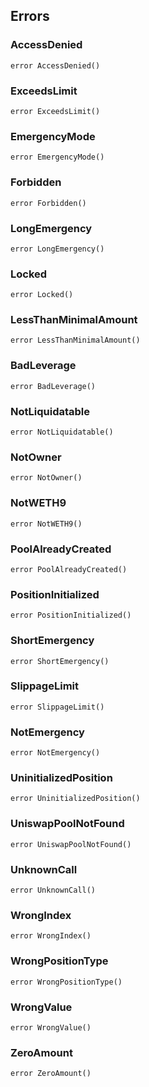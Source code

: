 ## Errors

### AccessDenied

```solidity
error AccessDenied()
```

### ExceedsLimit

```solidity
error ExceedsLimit()
```

### EmergencyMode

```solidity
error EmergencyMode()
```

### Forbidden

```solidity
error Forbidden()
```

### LongEmergency

```solidity
error LongEmergency()
```

### Locked

```solidity
error Locked()
```

### LessThanMinimalAmount

```solidity
error LessThanMinimalAmount()
```

### BadLeverage

```solidity
error BadLeverage()
```

### NotLiquidatable

```solidity
error NotLiquidatable()
```

### NotOwner

```solidity
error NotOwner()
```

### NotWETH9

```solidity
error NotWETH9()
```

### PoolAlreadyCreated

```solidity
error PoolAlreadyCreated()
```

### PositionInitialized

```solidity
error PositionInitialized()
```

### ShortEmergency

```solidity
error ShortEmergency()
```

### SlippageLimit

```solidity
error SlippageLimit()
```

### NotEmergency

```solidity
error NotEmergency()
```

### UninitializedPosition

```solidity
error UninitializedPosition()
```

### UniswapPoolNotFound

```solidity
error UniswapPoolNotFound()
```

### UnknownCall

```solidity
error UnknownCall()
```

### WrongIndex

```solidity
error WrongIndex()
```

### WrongPositionType

```solidity
error WrongPositionType()
```

### WrongValue

```solidity
error WrongValue()
```

### ZeroAmount

```solidity
error ZeroAmount()
```

